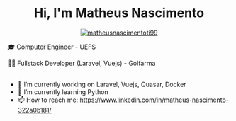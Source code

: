 <h1 align="center">Hi, I'm Matheus Nascimento</h1>


<p align="center"> <a href="https://github.com/ryo-ma/github-profile-trophy"><img src="https://github-profile-trophy.vercel.app/?username=matheusnascimentoti99&theme=discord&row=1" alt="matheusnascimentoti99" /></a> </p>

🎓 Computer Engineer - UEFS 

👨‍💻 Fullstack Developer (Laravel, Vuejs) - Golfarma  
<br/>


- 🔭 I’m currently working on Laravel, Vuejs, Quasar, Docker
- 🌱 I’m currently learning Python
- 📫 How to reach me: https://www.linkedin.com/in/matheus-nascimento-322a0b181/
